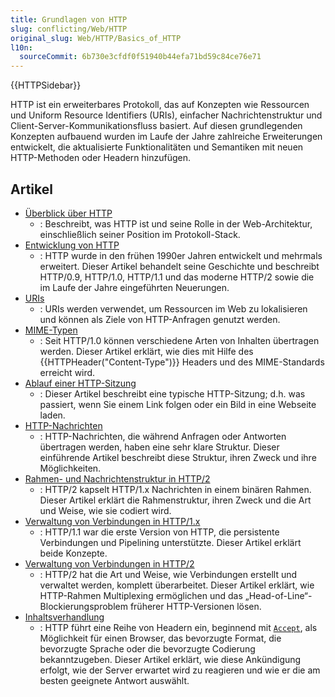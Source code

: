 ```yaml
---
title: Grundlagen von HTTP
slug: conflicting/Web/HTTP
original_slug: Web/HTTP/Basics_of_HTTP
l10n:
  sourceCommit: 6b730e3cfdf0f51940b44efa71bd59c84ce76e71
---
```


{{HTTPSidebar}}

HTTP ist ein erweiterbares Protokoll, das auf Konzepten wie Ressourcen und Uniform Resource Identifiers (URIs), einfacher Nachrichtenstruktur und Client-Server-Kommunikationsfluss basiert. Auf diesen grundlegenden Konzepten aufbauend wurden im Laufe der Jahre zahlreiche Erweiterungen entwickelt, die aktualisierte Funktionalitäten und Semantiken mit neuen HTTP-Methoden oder Headern hinzufügen.

## Artikel

- [Überblick über HTTP](/de/docs/Web/HTTP/Overview)
  - : Beschreibt, was HTTP ist und seine Rolle in der Web-Architektur, einschließlich seiner Position im Protokoll-Stack.
- [Entwicklung von HTTP](/de/docs/Web/HTTP/Basics_of_HTTP/Evolution_of_HTTP)
  - : HTTP wurde in den frühen 1990er Jahren entwickelt und mehrmals erweitert. Dieser Artikel behandelt seine Geschichte und beschreibt HTTP/0.9, HTTP/1.0, HTTP/1.1 und das moderne HTTP/2 sowie die im Laufe der Jahre eingeführten Neuerungen.
- [URIs](/de/docs/Web/URI)
  - : URIs werden verwendet, um Ressourcen im Web zu lokalisieren und können als Ziele von HTTP-Anfragen genutzt werden.
- [MIME-Typen](/de/docs/Web/HTTP/Basics_of_HTTP/MIME_types)
  - : Seit HTTP/1.0 können verschiedene Arten von Inhalten übertragen werden. Dieser Artikel erklärt, wie dies mit Hilfe des {{HTTPHeader("Content-Type")}} Headers und des MIME-Standards erreicht wird.
- [Ablauf einer HTTP-Sitzung](/de/docs/Web/HTTP/Session)
  - : Dieser Artikel beschreibt eine typische HTTP-Sitzung; d.h. was passiert, wenn Sie einem Link folgen oder ein Bild in eine Webseite laden.
- [HTTP-Nachrichten](/de/docs/Web/HTTP/Messages)
  - : HTTP-Nachrichten, die während Anfragen oder Antworten übertragen werden, haben eine sehr klare Struktur. Dieser einführende Artikel beschreibt diese Struktur, ihren Zweck und ihre Möglichkeiten.
- [Rahmen- und Nachrichtenstruktur in HTTP/2](/de/docs/Web/HTTP/Frame_and_message_structure_in_HTTP_2)
  - : HTTP/2 kapselt HTTP/1.x Nachrichten in einem binären Rahmen. Dieser Artikel erklärt die Rahmenstruktur, ihren Zweck und die Art und Weise, wie sie codiert wird.
- [Verwaltung von Verbindungen in HTTP/1.x](/de/docs/Web/HTTP/Connection_management_in_HTTP_1.x)
  - : HTTP/1.1 war die erste Version von HTTP, die persistente Verbindungen und Pipelining unterstützte. Dieser Artikel erklärt beide Konzepte.
- [Verwaltung von Verbindungen in HTTP/2](/de/docs/Web/HTTP/Connection_management_in_HTTP_2)
  - : HTTP/2 hat die Art und Weise, wie Verbindungen erstellt und verwaltet werden, komplett überarbeitet. Dieser Artikel erklärt, wie HTTP-Rahmen Multiplexing ermöglichen und das „Head-of-Line“-Blockierungsproblem früherer HTTP-Versionen lösen.
- [Inhaltsverhandlung](/de/docs/Web/HTTP/Content_negotiation)
  - : HTTP führt eine Reihe von Headern ein, beginnend mit [`Accept`](/de/docs/Web/HTTP/Headers/Accept), als Möglichkeit für einen Browser, das bevorzugte Format, die bevorzugte Sprache oder die bevorzugte Codierung bekanntzugeben. Dieser Artikel erklärt, wie diese Ankündigung erfolgt, wie der Server erwartet wird zu reagieren und wie er die am besten geeignete Antwort auswählt.
